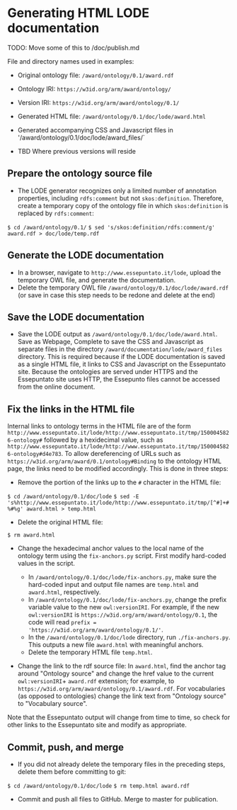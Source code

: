 # Generating HTML LODE documentation

TODO: Move some of this to /doc/publish.md

File and directory names used in examples:
* Original ontology file: `/award/ontology/0.1/award.rdf`
* Ontology IRI: `https://w3id.org/arm/award/ontology/`
* Version IRI: `https://w3id.org/arm/award/ontology/0.1/`
* Generated HTML file: `/award/ontology/0.1/doc/lode/award.html`
* Generated accompanying CSS and Javascript files in '/award/ontology/0.1/doc/lode/award_files/`

* TBD Where previous versions will reside

## Prepare the ontology source file

* The LODE generator recognizes only a limited number of annotation properties, including `rdfs:comment` but not `skos:definition`. Therefore, create a temporary copy of the ontology file in which `skos:definition` is replaced by `rdfs:comment`:

`$ cd /award/ontology/0.1/`
`$ sed 's/skos:definition/rdfs:comment/g' award.rdf > doc/lode/temp.rdf`

## Generate the LODE documentation

* In a browser, navigate to `http://www.essepuntato.it/lode`, upload the temporary OWL file, and generate the documentation.
* Delete the temporary OWL file `/award/ontology/0.1/doc/lode/award.rdf` (or save in case this step needs to be redone and delete at the end)


## Save the LODE documentation

* Save the LODE output as `/award/ontology/0.1/doc/lode/award.html`. Save as Webpage, Complete to save the CSS and Javascript as separate files in the directory `/award/documentation/lode/award_files` directory. This is required because if the LODE documentation is saved as a single HTML file, it links to CSS and Javascript on the Essepuntato site. Because the ontologies are served under HTTPS and the Essepuntato site uses HTTP, the Essepunto files cannot be accessed from the online document. 


## Fix the links in the HTML file

Internal links to ontology terms in the HTML file are of the form `http://www.essepuntato.it/lode/http://www.essepuntato.it/tmp/1500045826-ontology#` followed by a hexidecimal value, such as `http://www.essepuntato.it/lode/http://www.essepuntato.it/tmp/1500045826-ontology#d4e783`. To allow dereferencing of URLs such as `https://w3id.org/arm/award/0.1/ontology#Binding` to the ontology HTML page, the links need to be modified accordingly. This is done in three steps:

* Remove the portion of the links up to the `#` character in the HTML file:

`$ cd /award/ontology/0.1/doc/lode`
`$ sed -E 's%http://www.essepuntato.it/lode/http://www.essepuntato.it/tmp/[^#]+#%#%g' award.html > temp.html`

* Delete the original HTML file:

`$ rm award.html`

* Change the hexadecimal anchor values to the local name of the ontology term using the `fix-anchors.py` script. First modify hard-coded values in the script.

  * In `/award/ontology/0.1/doc/lode/fix-anchors.py`, make sure the hard-coded input and output file names are `temp.html` and `award.html`, respectively.
  * In `/award/ontology/0.1/doc/lode/fix-anchors.py`, change the prefix variable value to the new `owl:versionIRI`. For example, if the new `owl:versionIRI` is `https://w3id.org/arm/award/ontology/0.1`, the code will read `prefix = 'https://w3id.org/arm/award/ontology/0.1/'`.
  * In the `/award/ontology/0.1/doc/lode` directory, run `./fix-anchors.py`. This outputs a new file `award.html` with meaningful anchors. 
  * Delete the temporary HTML file `temp.html`.

* Change the link to the rdf source file: In `award.html`, find the anchor tag around "Ontology source" and change the href value to the current `owl:versionIRI`+ `award.rdf` extension; for example, to `https://w3id.org/arm/award/ontology/0.1/award.rdf`. For vocabularies (as opposed to ontologies) change the link text from "Ontology source" to "Vocabulary source".

Note that the Essepuntato output will change from time to time, so check for other links to the Essepuntato site and modify as appropriate.

## Commit, push, and merge

* If you did not already delete the temporary files in the preceding steps, delete them before committing to git:

`$ cd /award/ontology/0.1/doc/lode`
`$ rm temp.html award.rdf`

* Commit and push all files to GitHub. Merge to master for publication.
